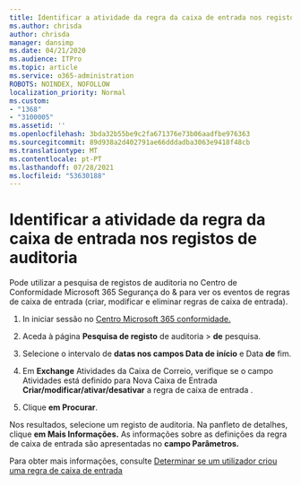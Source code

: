 ```yaml
---
title: Identificar a atividade da regra da caixa de entrada nos registos de auditoria
ms.author: chrisda
author: chrisda
manager: dansimp
ms.date: 04/21/2020
ms.audience: ITPro
ms.topic: article
ms.service: o365-administration
ROBOTS: NOINDEX, NOFOLLOW
localization_priority: Normal
ms.custom:
- "1368"
- "3100005"
ms.assetid: ''
ms.openlocfilehash: 3bda32b55be9c2fa671376e73b06aadfbe976363
ms.sourcegitcommit: 89d938a2d402791ae66dddadba3063e9418f48cb
ms.translationtype: MT
ms.contentlocale: pt-PT
ms.lasthandoff: 07/28/2021
ms.locfileid: "53630188"
---
```

# <a name="identify-inbox-rule-activity-in-audit-logs"></a>Identificar a atividade da regra da caixa de entrada nos registos de auditoria

Pode utilizar a pesquisa de registos de auditoria no Centro de Conformidade Microsoft 365 Segurança do & para ver os eventos de regras de caixa de entrada (criar, modificar e eliminar regras de caixa de entrada).

1. In iniciar sessão no [Centro Microsoft 365 conformidade.](https://protection.office.com/)

2. Aceda à página **Pesquisa de registo** de auditoria  >  **de** pesquisa.

3. Selecione o intervalo de **datas nos campos Data de início** e Data **de** fim.

4. Em **Exchange** Atividades da Caixa de Correio, verifique se o campo Atividades está definido para Nova Caixa de Entrada **Criar/modificar/ativar/desativar** a regra de caixa de entrada . 

5. Clique **em Procurar**.

Nos resultados, selecione um registo de auditoria. Na panfleto de detalhes, clique **em Mais Informações.** As informações sobre as definições da regra de caixa de entrada são apresentadas no **campo Parâmetros.**

Para obter mais informações, consulte [Determinar se um utilizador criou uma regra de caixa de entrada](/office365/securitycompliance/auditing-troubleshooting-scenarios#determining-if-a-user-created-an-inbox-rule)
